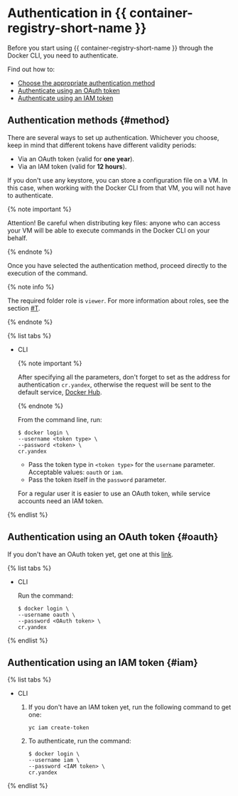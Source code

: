 # Authentication in {{ container-registry-short-name }}

Before you start using {{ container-registry-short-name }} through the Docker CLI, you need to authenticate.

Find out how to:

* [Choose the appropriate authentication method](#method)
* [Authenticate using an OAuth token](#oauth)
* [Authenticate using an IAM token](#iam)

## Authentication methods {#method}

There are several ways to set up authentication. Whichever you choose, keep in mind that different tokens have different validity periods:

* Via an OAuth token (valid for **one year**).
* Via an IAM token (valid for **12 hours**).

If you don't use any keystore, you can store a configuration file on a VM. In this case,
when working with the Docker CLI from that VM, you will not have to authenticate.

{% note important %}

Attention! Be careful when distributing key files: anyone who can access your VM will be able to execute commands in the Docker CLI on your behalf.

{% endnote %}

Once you have selected the authentication method, proceed directly to the execution of the command.

{% note info %}

The required folder role is `viewer`. For more information about roles, see the section [#T](../security/index.md).

{% endnote %}

{% list tabs %}

- CLI
  
  {% note important %}
  
  After specifying all the parameters, don't forget to set as the address for authentication `cr.yandex`, otherwise
  the request will be sent to the default service, [Docker Hub](https://hub.docker.com).
  
  {% endnote %}
  
  From the command line, run:
  
  ```
  $ docker login \
  --username <token type> \
  --password <token> \
  cr.yandex
  ```
  
  * Pass the token type in `<token type>` for the `username` parameter. Acceptable values: `oauth` or `iam`.
  * Pass the token itself in the `password` parameter.
  
  For a regular user it is easier to use an OAuth token, while service accounts need an IAM token.
  
{% endlist %}

## Authentication using an OAuth token {#oauth}

If you don't have an OAuth token yet, get one at this [link](https://oauth.yandex.ru/authorize?response_type=token&client_id=1a6990aa636648e9b2ef855fa7bec2fb).

{% list tabs %}

- CLI
  
  Run the command:
  
  ```
  $ docker login \
  --username oauth \
  --password <OAuth token> \
  cr.yandex
  ```
  
{% endlist %}

## Authentication using an IAM token {#iam}

{% list tabs %}

- CLI
  
  1. If you don't have an IAM token yet, run the following command to get one:
  
      ```
      yc iam create-token
      ```
  
  1. To authenticate, run the command:
  
      ```
      $ docker login \
      --username iam \
      --password <IAM token> \
      cr.yandex
      ```
  
{% endlist %}

